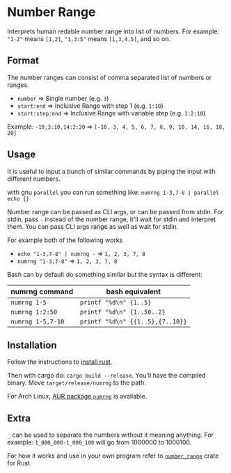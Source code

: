 # Number Range

Interprets human redable number range into list of numbers.  For example: `"1-2"` means `[1,2]`, `"1,3:5"` means `[1,3,4,5]`, and so on.

## Format
The number ranges can consist of comma separated list of numbers or ranges.

- `number` ⇒ Single number (e.g. `3`)
- `start:end` ⇒ Inclusive Range with step 1 (e.g. `1:10`)
- `start:step:end` ⇒ Inclusive Range with variable step (e.g. `1:2:10`)

Example: `-10,3:10,14:2:20` => `[-10, 3, 4, 5, 6, 7, 8, 9, 10, 14, 16, 18, 20]`

## Usage
It is useful to input a bunch of similar commands by piping the input with different numbers.

with gnu `parallel` you can run something like: `numrng 1-3,7-8 | parallel echo {}`

Number range can be passed as CLI args, or can be passed from stdin. For stdin, pass `-` instead of the number range, it'll wait for stdin and interpret them. You can pass CLI args range as well as wait for stdin.

For example both of the following works
- `echo "1-3,7-8" | numrng -` => `1, 2, 3, 7, 8`
- `numrng "1-3,7-8"` => `1, 2, 3, 7, 8`

Bash can by default do something similar but the syntax is different:

| numrng command    | bash equivalent                  |
|-------------------|----------------------------------|
| `numrng 1-5`      | `printf "%d\n" {1..5}`           |
| `numrng 1:2:50`   | `printf "%d\n" {1..50..2}`       |
| `numrng 1-5,7-10` | `printf "%d\n" {{1..5},{7..10}}` |

## Installation
Follow the instructions to [install rust](https://www.rust-lang.org/tools/install). 

Then with cargo do: `cargo build --release`. You'll have the compiled binary. Move `target/release/numrng` to the path.

For Arch Linux, [AUR package `numrng`](https://aur.archlinux.org/packages/numrng) is available.

## Extra
 `_` can be used to separate the numbers without it meaning anything. For example: `1_000_000-1_000_100` will go from 1000000 to 1000100.

For how it works and use in your own program refer to [`number_range`](https://docs.rs/number_range/latest/number_range/) crate for Rust.
